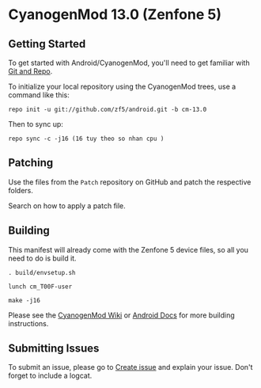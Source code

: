 CyanogenMod 13.0 (Zenfone 5)
============================

Getting Started
---------------

To get started with Android/CyanogenMod, you'll need to get
familiar with [Git and Repo](http://source.android.com/source/using-repo.html).

To initialize your local repository using the CyanogenMod trees, use a command like this:

    repo init -u git://github.com/zf5/android.git -b cm-13.0

Then to sync up:

    repo sync -c -j16 (16 tuy theo so nhan cpu )

Patching
--------

Use the files from the `Patch` repository on GitHub and patch the respective folders.

Search on how to apply a patch file.

Building
--------

This manifest will already come with the Zenfone 5 device files,
so all you need to do is build it.

    . build/envsetup.sh

    lunch cm_T00F-user

    make -j16

Please see the [CyanogenMod Wiki](http://wiki.cyanogenmod.org/) or [Android Docs](https://source.android.com/source/building.html) for more building instructions.

Submitting Issues
-----------------

To submit an issue, please go to [Create issue](https://github.com/zf5/android/issues/new) and explain your issue.
Don't forget to include a logcat.
